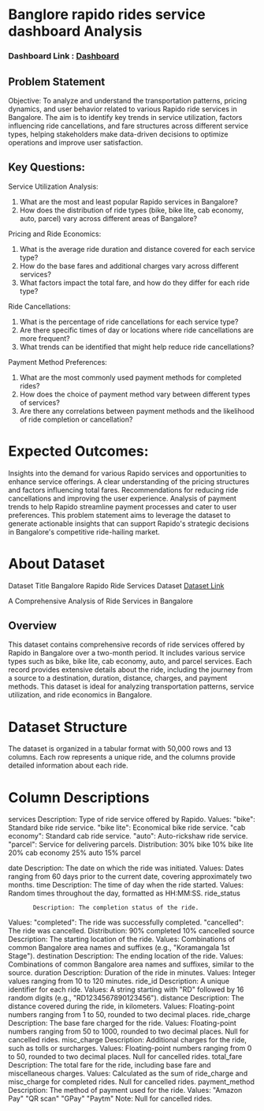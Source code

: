 # Banglore rapido rides service dashboard Analysis

### Dashboard Link : [Dashboard](https://app.powerbi.com/reportEmbed?reportId=cb79784e-cf72-4064-8b0a-c1c6fed4cfc6&autoAuth=true&embeddedDemo=true)


## Problem Statement

Objective: To analyze and understand the transportation patterns, pricing dynamics, and user behavior related to various Rapido ride services in Bangalore. The aim is to identify key trends in service utilization, factors influencing ride cancellations, and fare structures across different service types, helping stakeholders make data-driven decisions to optimize operations and improve user satisfaction.

## Key Questions:

 Service Utilization Analysis:

1. What are the most and least popular Rapido services in Bangalore?
2. How does the distribution of ride types (bike, bike lite, cab economy, auto, parcel) vary across different areas of Bangalore?
   
 Pricing and Ride Economics:
1. What is the average ride duration and distance covered for each service type?
2. How do the base fares and additional charges vary across different services?
3. What factors impact the total fare, and how do they differ for each ride type?
   
 Ride Cancellations:
1. What is the percentage of ride cancellations for each service type?
2. Are there specific times of day or locations where ride cancellations are more frequent?
3. What trends can be identified that might help reduce ride cancellations?
   
  Payment Method Preferences:
1. What are the most commonly used payment methods for completed rides?
2. How does the choice of payment method vary between different types of services?
3. Are there any correlations between payment methods and the likelihood of ride completion or cancellation?
   
# Expected Outcomes:
Insights into the demand for various Rapido services and opportunities to enhance service offerings.
A clear understanding of the pricing structures and factors influencing total fares.
Recommendations for reducing ride cancellations and improving the user experience.
Analysis of payment trends to help Rapido streamline payment processes and cater to user preferences.
This problem statement aims to leverage the dataset to generate actionable insights that can support Rapido's strategic decisions in Bangalore's competitive ride-hailing market.


# About Dataset
Dataset Title
Bangalore Rapido Ride Services Dataset [Dataset Link](https://www.kaggle.com/datasets/vishaldeoprasad/bangalore-rapido-ride-services-dataset)

A Comprehensive Analysis of Ride Services in Bangalore

## Overview
This dataset contains comprehensive records of ride services offered by Rapido in Bangalore over a two-month period. It includes various service types such as bike, bike lite, cab economy, auto, and parcel services. Each record provides extensive details about the ride, including the journey from a source to a destination, duration, distance, charges, and payment methods. This dataset is ideal for analyzing transportation patterns, service utilization, and ride economics in Bangalore.

# Dataset Structure
The dataset is organized in a tabular format with 50,000 rows and 13 columns. Each row represents a unique ride, and the columns provide detailed information about each ride.

# Column Descriptions
services
           Description: Type of ride service offered by Rapido.
           Values:
           "bike": Standard bike ride service.
           "bike lite": Economical bike ride service.
           "cab economy": Standard cab ride service.
           "auto": Auto-rickshaw ride service.
           "parcel": Service for delivering parcels.
           Distribution:
           30% bike
           10% bike lite
           20% cab economy
           25% auto
           15% parcel
           
date
           Description: The date on which the ride was initiated.
           Values: Dates ranging from 60 days prior to the current date, covering approximately two months.
time
           Description: The time of day when the ride started.
           Values: Random times throughout the day, formatted as HH:MM:SS.
ride_status

           Description: The completion status of the ride.
Values:
           "completed": The ride was successfully completed.
           "cancelled": The ride was cancelled.
           Distribution:
           90% completed
           10% cancelled
source
           Description: The starting location of the ride.
           Values: Combinations of common Bangalore area names and suffixes (e.g., "Koramangala 1st Stage").
destination
           Description: The ending location of the ride.
           Values: Combinations of common Bangalore area names and suffixes, similar to the source.
duration
           Description: Duration of the ride in minutes.
           Values: Integer values ranging from 10 to 120 minutes.
ride_id
           Description: A unique identifier for each ride.
           Values: A string starting with "RD" followed by 16 random digits (e.g., "RD1234567890123456").
distance
           Description: The distance covered during the ride, in kilometers.
           Values: Floating-point numbers ranging from 1 to 50, rounded to two decimal places.
ride_charge
           Description: The base fare charged for the ride.
           Values: Floating-point numbers ranging from 50 to 1000, rounded to two decimal places. Null for cancelled rides.
misc_charge
           Description: Additional charges for the ride, such as tolls or surcharges.
           Values: Floating-point numbers ranging from 0 to 50, rounded to two decimal places. Null for cancelled rides.
total_fare
           Description: The total fare for the ride, including base fare and miscellaneous charges.
           Values: Calculated as the sum of ride_charge and misc_charge for completed rides. Null for cancelled rides.
payment_method
           Description: The method of payment used for the ride.
           Values:
           "Amazon Pay"
           "QR scan"
           "GPay"
           "Paytm"
Note: Null for cancelled rides.


